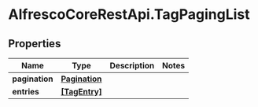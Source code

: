 # AlfrescoCoreRestApi.TagPagingList

## Properties
Name | Type | Description | Notes
------------ | ------------- | ------------- | -------------
**pagination** | [**Pagination**](Pagination.md) |  | 
**entries** | [**[TagEntry]**](TagEntry.md) |  | 



